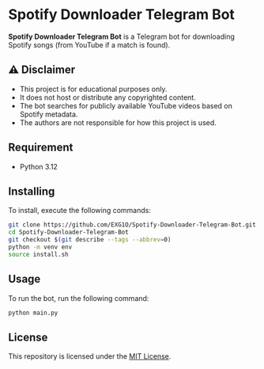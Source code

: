 # Spotify Downloader Telegram Bot
**Spotify Downloader Telegram Bot** is a Telegram bot for downloading Spotify songs (from YouTube if a match is found). 

## ⚠️ Disclaimer  
- This project is for educational purposes only.  
- It does not host or distribute any copyrighted content.  
- The bot searches for publicly available YouTube videos based on Spotify metadata.  
- The authors are not responsible for how this project is used.

## Requirement
- Python 3.12

## Installing
To install, execute the following commands:
```bash
git clone https://github.com/EXG1O/Spotify-Downloader-Telegram-Bot.git
cd Spotify-Downloader-Telegram-Bot
git checkout $(git describe --tags --abbrev=0)
python -m venv env
source install.sh
```

## Usage
To run the bot, run the following command:
```bash
python main.py
```

## License
This repository is licensed under the [MIT License](LICENSE).
